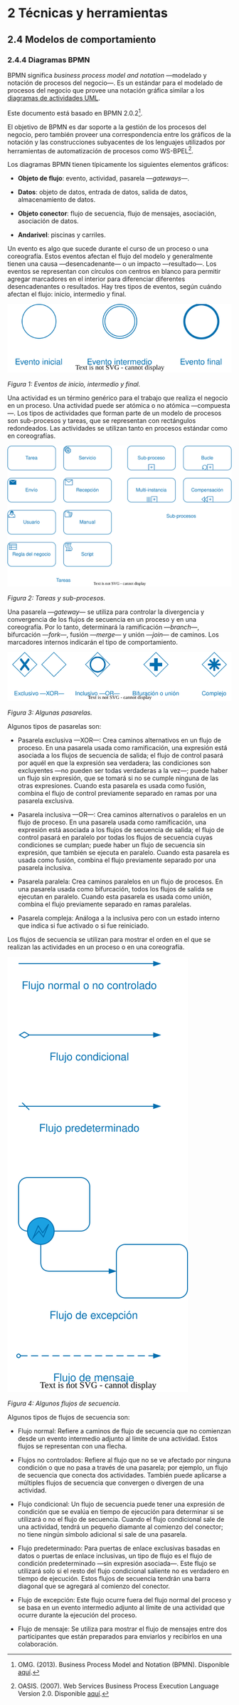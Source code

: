 # 2 Técnicas y herramientas

## 2.4 Modelos de comportamiento

### 2.4.4 Diagramas BPMN

BPMN significa *business process model and notation* —modelado y notación de
procesos del negocio—. Es un estándar para el modelado de procesos del negocio
que provee una notación gráfica similar a los [diagramas de actividades
UML](/2_Tecnicas_y_herramientas/2_4_1_Diagramas_de_actividades_UML.md).

Este documento está basado en BPMN 2.0.2[^1].

El objetivo de BPMN es dar soporte a la gestión de los procesos del negocio,
pero también proveer una correspondencia entre los gráficos de la notación y las
construcciones subyacentes de los lenguajes utilizados por herramientas de
automatización de procesos como WS-BPEL[^2].

Los diagramas BPMN tienen típicamente los siguientes elementos gráficos:

* **Objeto de flujo**: evento, actividad, pasarela —*gateways*—.

* **Datos**: objeto de datos, entrada de datos, salida de datos,
  almacenamiento de datos.

* **Objeto conector**: flujo de secuencia, flujo de mensajes, asociación,
  asociación de datos.

* **Andarivel**: piscinas y carriles.

Un evento es algo que sucede durante el curso de un proceso o una coreografía.
Estos eventos afectan el flujo del modelo y generalmente tienen una causa
—desencadenante— o un impacto —resultado—. Los eventos se representan con
círculos con centros en blanco para permitir agregar marcadores en el interior
para diferenciar diferentes desencadenantes o resultados. Hay tres tipos de
eventos, según cuándo afectan el flujo: inicio, intermedio y final.

<a id="figura-1"/>

![Eventos de inicio, intermedio y final](/diagrams/BPMN_Diagram_Events.svg)

*Figura 1: Eventos de inicio, intermedio y final.*

Una actividad es un término genérico para el trabajo que realiza el negocio en
un proceso. Una actividad puede ser atómica o no atómica —compuesta—. Los tipos
de actividades que forman parte de un modelo de procesos son sub-procesos y
tareas, que se representan con rectángulos redondeados. Las actividades se
utilizan tanto en procesos estándar como en coreografías.

<a id="figura-2"/>

![Tareas y sub-procesos](/diagrams/BMPN_Diagram_Activities.svg)

*Figura 2: Tareas y sub-procesos.*

Una pasarela —*gateway*— se utiliza para controlar la divergencia y convergencia
de los flujos de secuencia en un proceso y en una coreografía. Por lo tanto,
determinará la ramificación —*branch*—, bifurcación —*fork*—, fusión —*merge*— y
unión —*join*— de caminos. Los marcadores internos indicarán el tipo de
comportamiento.

<a id="figura-3"/>

![Algunas pasarelas](/diagrams/BPMN_Diagram_Gateways.svg)

*Figura 3: Algunas pasarelas.*

Algunos tipos de pasarelas son:

* Pasarela exclusiva —XOR—: Crea caminos alternativos en un flujo de proceso. En
  una pasarela usada como ramificación, una expresión está asociada a los flujos
  de secuencia de salida; el flujo de control pasará por aquél en que la
  expresión sea verdadera; las condiciones son excluyentes —no pueden ser todas
  verdaderas a la vez—; puede haber un flujo sin expresión, que se tomará si no
  se cumple ninguna de las otras expresiones. Cuando esta pasarela es usada como
  fusión, combina el flujo de control previamente separado en ramas por una
  pasarela exclusiva.

* Pasarela inclusiva —OR—: Crea caminos alternativos o paralelos en un flujo de
  proceso. En una pasarela usada como ramificación, una expresión está asociada
  a los flujos de secuencia de salida; el flujo de control pasará en paralelo por
  todas los flujos de secuencia cuyas condiciones se cumplan; puede haber un
  flujo de secuencia sin expresión, que también se ejecuta en paralelo. Cuando
  esta pasarela es usada como fusión, combina el flujo previamente separado por
  una pasarela inclusiva.

* Pasarela paralela: Crea caminos paralelos en un flujo de procesos. En una
  pasarela usada como bifurcación, todos los flujos de salida se ejecutan en
  paralelo. Cuando esta pasarela es usada como unión, combina el flujo
  previamente separado en ramas paralelas.

* Pasarela compleja: Análoga a la inclusiva pero con un estado interno que
  indica si fue activado o si fue reiniciado.

Los flujos de secuencia se utilizan para mostrar el orden en el que se realizan
las actividades en un proceso o en una coreografía.

<a id="figura-4"/>

![Algunos flujos de secuencia](/diagrams/BPMN_Diagram_Sequence_Flows.svg)

*Figura 4: Algunos flujos de secuencia.*

Algunos tipos de flujos de secuencia son:

* Flujo normal: Refiere a caminos de flujo de secuencia que no comienzan desde
  un evento intermedio adjunto al límite de una actividad. Estos flujos se
  representan con una flecha.

* Flujos no controlados: Refiere al flujo que no se ve afectado por ninguna
  condición o que no pasa a través de una pasarela; por ejemplo, un flujo de
  secuencia que conecta dos actividades. También puede aplicarse a múltiples
  flujos de secuencia que convergen o divergen de una actividad.

* Flujo condicional: Un flujo de secuencia puede tener una expresión de
  condición que se evalúa en tiempo de ejecución para determinar si se utilizará
  o no el flujo de secuencia. Cuando el flujo condicional sale de una actividad,
  tendrá un pequeño diamante al comienzo del conector; no tiene ningún símbolo
  adicional si sale de una pasarela.

* Flujo predeterminado: Para puertas de enlace exclusivas basadas en datos o
  puertas de enlace inclusivas, un tipo de flujo es el flujo de condición
  predeterminado —sin expresión asociada—. Este flujo se utilizará solo si el
  resto del flujo condicional saliente no es verdadero en tiempo de ejecución.
  Estos flujos de secuencia tendrán una barra diagonal que se agregará al
  comienzo del conector.

* Flujo de excepción: Este flujo ocurre fuera del flujo normal del proceso y se
  basa en un evento intermedio adjunto al límite de una actividad que ocurre
  durante la ejecución del proceso.

* Flujo de mensaje: Se utiliza para mostrar el flujo de mensajes entre dos
  participantes que están preparados para enviarlos y recibirlos en una
  colaboración.

[^1]: OMG. (2013). Business Process Model and Notation (BPMN). Disponible
    [aquí](https://www.omg.org/spec/BPMN/2.0.2/PDF).
[^2]: OASIS. (2007). Web Services Business Process Execution Language Version
    2.0. Disponible
    [aquí](http://docs.oasis-open.org/wsbpel/2.0/wsbpel-v2.0.pdf).
